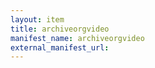 ```yaml
---
layout: item
title: archiveorgvideo
manifest_name: archiveorgvideo
external_manifest_url: 
---
```

<!-- Add an essay or interpretive material below this line,
using HTML or markdown.  Do not modify this file above this line -->
